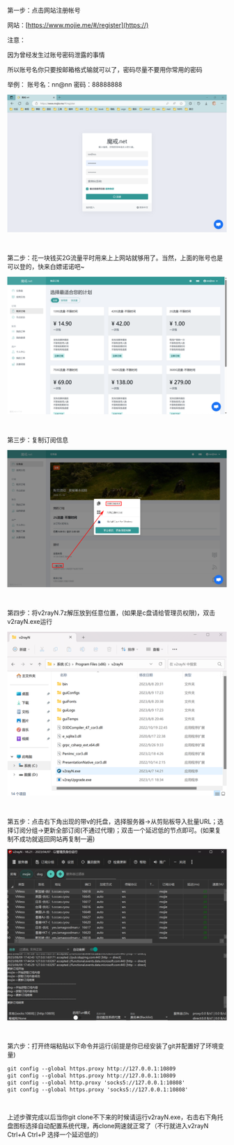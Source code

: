 第一步：点击网站注册帐号

网站：[https://www.mojie.me/#/register](https://)

注意：

因为曾经发生过账号密码泄露的事情

所以账号名你只要按邮箱格式输就可以了，密码尽量不要用你常用的密码

举例：
账号名：nn@nn
密码：88888888

![1691572559782.png](7e50c5e194c28887d25696a477a983c4.png)

<br/>

第二步：花一块钱买2G流量平时用来上上网站就够用了。当然，上面的账号也是可以登的，快来白嫖诺诺吧~

![1691572131837.png](92ec3c0d62383b68c693911738542381.png)

<br/>

第三步：复制订阅信息

![1691572254875.png](c2533af9d61d1a38640966d499ef9af7.png)

<br/>

第四步：将v2rayN.7z解压放到任意位置，(如果是c盘请给管理员权限)，双击v2rayN.exe运行

![1691573424487.png](b5745789ca1e200defd2c3919b3dfedd.png)

<br/>

第五步：点击右下角出现的带v的托盘，选择服务器->从剪贴板导入批量URL；选择订阅分组->更新全部订阅(不通过代理)；双击一个延迟低的节点即可。(如果复制不成功就返回网站再复制一遍)

![1691574496353.png](5795515944e42bae42956068f22bed96.png)

<br/>

第六步：打开终端粘贴以下命令并运行(前提是你已经安装了git并配置好了环境变量)

```gitignore
git config --global https.proxy http://127.0.0.1:10809
git config --global https.proxy http://127.0.0.1:10809
git config --global http.proxy 'socks5://127.0.0.1:10808'
git config --global https.proxy 'socks5://127.0.0.1:10808'
```

<br/>

上述步骤完成以后当你git clone不下来的时候请运行v2rayN.exe，右击右下角托盘图标选择自动配置系统代理，再clone网速就正常了（不行就进入v2rayN Ctrl+A Ctrl+P 选择一个延迟低的）
